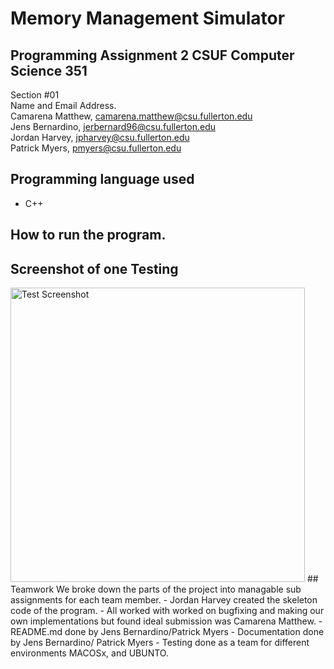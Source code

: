 # Memory Management Simulator
## Programming Assignment 2 CSUF Computer Science 351
Section #01 <br />
Name and Email Address. <br />
Camarena Matthew, camarena.matthew@csu.fullerton.edu <br />
Jens Bernardino, jerbernard96@csu.fullerton.edu <br />
Jordan Harvey, jpharvey@csu.fullerton.edu <br />
Patrick Myers, pmyers@csu.fullerton.edu <br />

## Programming language used 
* C++
## How to run the program.


## Screenshot of one Testing
<img width="471" alt="Test Screenshot" src="https://user-images.githubusercontent.com/22731520/42139454-17ad9c8a-7d43-11e8-82fb-910bc1eda2fc.png">
## Teamwork
We broke down the parts of the project into managable sub assignments for each team member.
- Jordan Harvey created the skeleton code of the program. 
- All worked with worked on bugfixing and making our own implementations but found ideal submission was Camarena Matthew.
- README.md done by Jens Bernardino/Patrick Myers
- Documentation done by Jens Bernardino/ Patrick Myers 
- Testing done as a team for different environments MACOSx, and UBUNTO.
